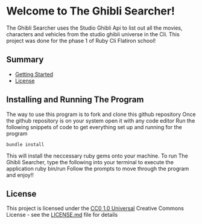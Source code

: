 # Welcome to The Ghibli Searcher!

The Ghibli Searcher uses the Studio Ghibli Api to list out all the movies, characters and vehicles from the studio ghibli universe in the Cli. This project was done for the phase 1 of Ruby Cli Flatiron school!

## Summary
- [Getting Started](#getting-started)
- [License](#license)


## Installing and Running The Program
The way to use this program is to fork and clone this github repository 
Once the github repository is on your system open it with any code editor
Run the following snippets of code to get everything set up and running for the program

    bundle install
This will install the neccessary ruby gems onto your machine.
To run The Ghibli Searcher, type the following into your terminal to execute the application
        ruby bin/run
Follow the prompts to move through the program and enjoy!!

## License

This project is licensed under the [CC0 1.0 Universal](LICENSE.md)
Creative Commons License - see the [LICENSE.md](LICENSE.md) file for
details



